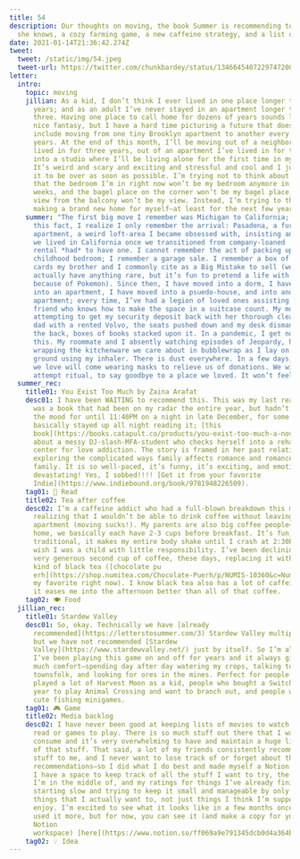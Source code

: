 ```yaml
---
title: 54
description: Our thoughts on moving, the book Summer is recommending to everyone
  she knows, a cozy farming game, a new caffeine strategy, and a list of stuff.
date: 2021-01-14T21:36:42.274Z
tweet:
  tweet: /static/img/54.jpeg
  tweet-url: https://twitter.com/chunkbardey/status/1346645407229747200?s=12
letter:
  intro:
    topic: moving
    jillian: As a kid, I don’t think I ever lived in one place longer than ten
      years; and as an adult I’ve never stayed in an apartment longer than
      three. Having one place to call home for dozens of years sounds like a
      nice fantasy, but I have a hard time picturing a future that doesn’t
      include moving from one tiny Brooklyn apartment to another every few
      years. At the end of this month, I’ll be moving out of a neighborhood I’ve
      lived in for three years, out of an apartment I’ve lived in for two, and
      into a studio where I’ll be living alone for the first time in my life.
      It’s weird and scary and exciting and stressful and cool and I just want
      it to be over as soon as possible. I’m trying not to think about the fact
      that the bedroom I’m in right now won’t be my bedroom anymore in a few
      weeks, and the bagel place on the corner won’t be my bagel place, and the
      view from the balcony won’t be my view. Instead, I’m trying to think about
      making a brand new home for myself—at least for the next few years.
    summer: "The first big move I remember was Michigan to California; as I consider
      this fact, I realize I only remember the arrival: Pasadena, a furnished
      apartment, a weird loft-area I became obsessed with, insisting any place
      we lived in California once we transitioned from company-loaned
      rental *had* to have one. I cannot remember the act of packing up my first
      childhood bedroom; I remember a garage sale. I remember a box of Pokemon
      cards my brother and I commonly cite as a Big Mistake to sell (we didn’t
      actually have anything rare, but it’s fun to pretend a life with no debt
      because of Pokemon). Since then, I have moved into a dorm, I have moved
      into an apartment, I have moved into a psuedo-house, and into another
      apartment; every time, I’ve had a legion of loved ones assisting me. A
      friend who knows how to make the space in a suitcase count. My mother
      attempting to get my security deposit back with her thorough cleaning. My
      dad with a rented Volvo, the seats pushed down and my desk dismantled in
      the back, boxes of books stacked upon it. In a pandemic, I get none of
      this. My roommate and I absently watching episodes of Jeopardy, her
      wrapping the kitchenware we care about in bubblewrap as I lay on the
      ground using my inhaler. There is dust everywhere. In a few days, people
      we love will come wearing masks to relieve us of donations. We will
      attempt ritual, to say goodbye to a place we loved. It won’t feel right."
  summer_rec:
    title01: You Exist Too Much by Zaina Arafat
    desc01: I have been WAITING to recommend this. This was my last read of 2020—it
      was a book that had been on my radar the entire year, but hadn’t been in
      the mood for until 11:40PM on a night in late December, for some reason! I
      basically stayed up all night reading it; [this
      book](https://books.catapult.co/products/you-exist-too-much-a-novel-by-zaina-arafat) is
      about a messy DJ-slash-MFA-student who checks herself into a rehab therapy
      center for love addiction. The story is framed in her past relationships,
      exploring the complicated ways family affects romance and romance affects
      family. It is so well-paced, it’s funny, it’s exciting, and emotionally
      devastating! Yes, I sobbed!!!! [Get it from your favorite
      Indie](https://www.indiebound.org/book/9781948226509).
    tag01: 📖 Read
    title02: Tea after coffee
    desc02: I’m a caffeine addict who had a full-blown breakdown this morning upon
      realizing that I wouldn’t be able to drink coffee without leaving my
      apartment (moving sucks!). My parents are also big coffee people—when I am
      home, we basically each have 2-3 cups before breakfast. It’s fun, it’s
      traditional, it makes my entire body shake until I crash at 2:30PM and
      wish I was a child with little responsibility. I’ve been declining the
      very generous second cup of coffee, these days, replacing it with some
      kind of black tea ([chocolate pu
      erh](https://shop.numitea.com/Chocolate-Puerh/p/NUMIS-10360&c=NumiTeaStore@ByType@Indulgent) is
      my favorite right now). I know black tea also has a lot of caffeine, but
      it eases me into the afternoon better than all of that coffee.
    tag02: 🍽️ Food
  jillian_rec:
    title01: Stardew Valley
    desc01: So, okay. Technically we have [already
      recommended](https://letterstosummer.com/3) Stardew Valley multiplayer,
      but we have not recommended [Stardew
      Valley](https://www.stardewvalley.net/) just by itself. So I’m allowed!
      I’ve been playing this game on and off for years and it always gives me so
      much comfort—spending day after day watering my crops, talking to the
      townsfolk, and looking for ores in the mines. Perfect for people who
      played a lot of Harvest Moon as a kid, people who bought a Switch last
      year to play Animal Crossing and want to branch out, and people who like
      cute fishing minigames.
    tag01: 🎮 Game
    title02: Media backlog
    desc02: I have never been good at keeping lists of movies to watch or books to
      read or games to play. There is so much stuff out there that I want to
      consume and it’s very overwhelming to have and maintain a huge list of all
      of that stuff. That said, a lot of my friends consistently recommend great
      stuff to me, and I never want to lose track of or forget about those
      recommendations—so I did what I do best and made myself a Notion page. Now
      I have a space to keep track of all the stuff I want to try, the things
      I’m in the middle of, and my ratings for things I’ve already finished. I’m
      starting slow and trying to keep it small and manageable by only add
      things that I actually want to, not just things I think I’m supposed to
      enjoy. I’m excited to see what it looks like in a few months once I’ve
      used it more, but for now, you can see it (and make a copy for your own
      Notion
      workspace) [here](https://www.notion.so/ff069a9e791345dcb0d4a364bd9a632f)!
    tag02: 💡 Idea
---
```


